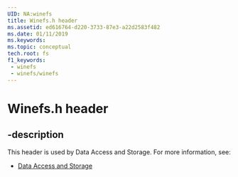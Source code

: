 ```yaml
---
UID: NA:winefs
title: Winefs.h header
ms.assetid: ed616764-d220-3733-87e3-a22d2583f482
ms.date: 01/11/2019
ms.keywords: 
ms.topic: conceptual
tech.root: fs
f1_keywords:
 - winefs
 - winefs/winefs
---
```


# Winefs.h header


## -description

This header is used by Data Access and Storage. For more information, see:

- [Data Access and Storage](../_fs/index.md)

